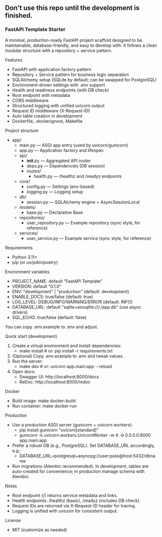 ## Don't use this repo until the development is finished.

### FastAPI Template Starter

A minimal, production-ready FastAPI project scaffold designed to be maintainable, database-friendly, and easy to develop with. It follows a clean modular structure with a repository + service pattern.

Features
- FastAPI with application factory pattern
- Repository + Service pattern for business logic separation
- SQLAlchemy setup (SQLite by default; can be swapped for PostgreSQL)
- Environment-driven settings with .env support
- Health and readiness endpoints (with DB check)
- Root endpoint with metadata
- CORS middleware
- Structured logging with unified uvicorn output
- Request ID middleware (X-Request-ID)
- Auto table creation in development
- Dockerfile, .dockerignore, Makefile

Project structure
- app/
  - main.py              — ASGI app entry (used by uvicorn/gunicorn)
  - app.py               — Application factory and lifespan
  - api/
    - __init__.py        — Aggregated API router
    - deps.py            — Dependencies (DB session)
    - routes/
      - health.py        — /healthz and /readyz endpoints
  - core/
    - config.py          — Settings (env-based)
    - logging.py         — Logging setup
  - db/
    - session.py         — SQLAlchemy engine + AsyncSessionLocal
  - models/
    - base.py            — Declarative Base
  - repositories/
    - user_repository.py — Example repository (sync style, for reference)
  - services/
    - user_service.py    — Example service (sync style, for reference)

Requirements
- Python 3.11+
- pip (or uv/pdm/poetry)

Environment variables
- PROJECT_NAME: default "FastAPI Template"
- VERSION: default "0.1.0"
- ENV: "development" | "production" (default: development)
- ENABLE_DOCS: true/false (default: true)
- LOG_LEVEL: DEBUG/INFO/WARNING/ERROR (default: INFO)
- DATABASE_URL: default "sqlite+aiosqlite:///./app.db" (use async drivers)
- SQL_ECHO: true/false (default: false)

You can copy .env.example to .env and adjust.

Quick start (development)
1. Create a virtual environment and install dependencies:
   - make install  # or: pip install -r requirements.txt
2. (Optional) Copy .env.example to .env and tweak values.
3. Run the server:
   - make dev  # or: uvicorn app.main:app --reload
4. Open docs:
   - Swagger UI: http://localhost:8000/docs
   - ReDoc: http://localhost:8000/redoc

Docker
- Build image: make docker-build
- Run container: make docker-run

Production
- Use a production ASGI server (gunicorn + uvicorn workers):
  - pip install gunicorn "uvicorn[standard]"
  - gunicorn -k uvicorn.workers.UvicornWorker -w 4 -b 0.0.0.0:8000 app.main:app
- Prefer a robust DB (e.g., PostgreSQL). Set DATABASE_URL accordingly, e.g.:
  - DATABASE_URL=postgresql+asyncpg://user:pass@host:5432/dbname
- Run migrations (Alembic recommended). In development, tables are auto-created for convenience; in production manage schema with Alembic.

Notes
- Root endpoint (/) returns service metadata and links.
- Health endpoints: /healthz (basic), /readyz (includes DB check).
- Request IDs are returned via X-Request-ID header for tracing.
- Logging is unified with uvicorn for consistent output.

License
- MIT (customize as needed)
